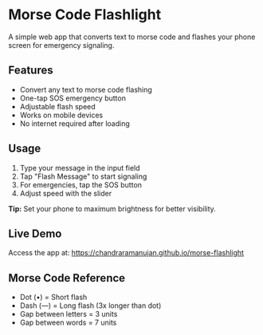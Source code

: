 # Morse Code Flashlight

A simple web app that converts text to morse code and flashes your phone screen for emergency signaling.

## Features

- Convert any text to morse code flashing
- One-tap SOS emergency button  
- Adjustable flash speed
- Works on mobile devices
- No internet required after loading

## Usage

1. Type your message in the input field
2. Tap "Flash Message" to start signaling
3. For emergencies, tap the SOS button
4. Adjust speed with the slider

**Tip:** Set your phone to maximum brightness for better visibility.

## Live Demo

Access the app at: https://chandraramanujan.github.io/morse-flashlight

## Morse Code Reference

- Dot (•) = Short flash
- Dash (—) = Long flash (3x longer than dot)
- Gap between letters = 3 units
- Gap between words = 7 units